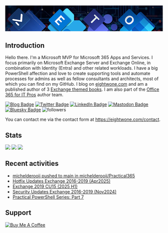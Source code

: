 ![Banner](assets/Metro_v6_Banner_GitHub.jpg)

## Introduction
Hello there. I'm a Microsoft MVP for Microsoft 365 Apps and Services. I focus primarily on Microsoft Exchange Server and Exchange Online, 
in combination with Identity (Entra) and other related workloads. I have a big PowerShell affection and love to create supporting tools
and automate processes for admins as well as fellow consultants and architects, most of which you can find on my GitHub.
I blog on <a href="https://eightwone.com">eightwone.com</a> and am a published author of 3 <a href="https://link.springer.com/book/10.1007/978-1-4842-9591-5">Exchange themed books</a>.
I am also part of the <a href="https://o365itpros.gumroad.com/l/O365IT">Office 365 for IT Pros</a> author team.

<a href="https://eightwone.com"><img src="https://img.shields.io/badge/-Blog-blue?style=for-the-badge&logo=wordpress&logoColor=white" alt="Blog Badge"/></a>
<a href="https://twitter.com/mderooij"><img src="https://img.shields.io/badge/Twitter-blue?style=for-the-badge&logo=twitter&logoColor=white" alt="Twitter Badge"/></a>
<a href="https://nl.linkedin.com/in/michelderooij"><img src="https://img.shields.io/badge/LinkedIn-blue?style=for-the-badge&logo=linkedin&logoColor=white" alt="LinkedIn Badge"/></a>
<a rel="me" href="https://mastodon.cloud/@mderooij"><img src="https://img.shields.io/badge/-Mastodon-blueviolet?style=for-the-badge&logo=mastodon&logoColor=white" alt="Mastodon Badge"/></a>
<a rel="me" href="https://bsky.app/profile/eightwone.com"><img src="https://img.shields.io/badge/-Bluesky-blueviolet?style=for-the-badge&logo=bluesky&logoColor=white" alt="Bluesky Badge"/></a>
<img alt="followers" title="Follow me on Github" src="https://img.shields.io/github/followers/michelderooij?color=236ad3&style=for-the-badge&logo=github&label=Follow"/>

You can contact me via the contact form at https://eightwone.com/contact.

## Stats
![](http://github-profile-summary-cards.vercel.app/api/cards/stats?username=michelderooij&theme=dark) ![](http://github-profile-summary-cards.vercel.app/api/cards/productive-time?username=michelderooij&theme=dark&utcOffset=1) ![](http://github-profile-summary-cards.vercel.app/api/cards/profile-details?username=michelderooij&theme=dark) 

## Recent activities
<!-- LATESTACTIVITY:START -->
- [michelderooij pushed to main in michelderooij/Practical365](https://github.com/michelderooij/Practical365/compare/5beea27c9e...5f316be8a5)
- [Hotfix Updates Exchange 2016-2019 &lpar;Apr2025&rpar;](https://eightwone.com/2025/04/29/hotfix-updates-exchange-2016-2019-apr2025/)
- [Exchange 2019 CU15 &lpar;2025 H1&rpar;](https://eightwone.com/2025/02/11/exchange-2019-cu15-2025-h1/)
- [Security Updates Exchange 2016-2019 &lpar;Nov2024&rpar;](https://eightwone.com/2024/11/12/security-updates-exchange-2016-2019-nov2024/)
- [Practical PowerShell Series: Part 7](https://eightwone.com/2024/10/22/practical-powershell-series-part-7/)
<!-- LATESTACTIVITY:END -->

## Support
[<img src="https://cdn.buymeacoffee.com/buttons/v2/default-yellow.png" alt="Buy Me A Coffee" height="60" width="217">](https://www.buymeacoffee.com/mderooij)
